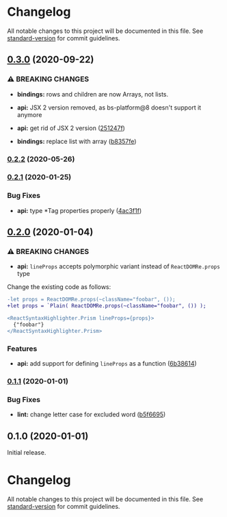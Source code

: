 # Changelog

All notable changes to this project will be documented in this file. See [standard-version](https://github.com/conventional-changelog/standard-version) for commit guidelines.

## [0.3.0](https://github.com/erykpiast/bs-react-syntax-highlighter/compare/v0.2.2...v0.3.0) (2020-09-22)


### ⚠ BREAKING CHANGES

* **bindings:** rows and children are now Arrays, not lists.
* **api:** JSX 2 version removed,
as bs-platform@8 doesn't support it anymore

* **api:** get rid of JSX 2 version ([251247f](https://github.com/erykpiast/bs-react-syntax-highlighter/commit/251247fdd80c4c18d05d62f1393cdcc2f0f739ab))
* **bindings:** replace list with array ([b8357fe](https://github.com/erykpiast/bs-react-syntax-highlighter/commit/b8357fe65e5f675d7e9be9f8e0b8a400a2b493fd))

### [0.2.2](https://github.com/erykpiast/bs-react-syntax-highlighter/compare/v0.2.1...v0.2.2) (2020-05-26)

### [0.2.1](https://github.com/erykpiast/bs-react-syntax-highlighter/compare/v0.2.0...v0.2.1) (2020-01-25)


### Bug Fixes

* **api:** type *Tag properties properly ([4ac3f1f](https://github.com/erykpiast/bs-react-syntax-highlighter/commit/4ac3f1f2e84b5c018b93c5070111924df39395d3))

## [0.2.0](https://github.com/erykpiast/bs-react-syntax-highlighter/compare/v0.1.1...v0.2.0) (2020-01-04)


### ⚠ BREAKING CHANGES

* **api:** `lineProps` accepts polymorphic variant instead of `ReactDOMRe.props` type

Change the existing code as follows:

```diff
-let props = ReactDOMRe.props(~className="foobar", ());
+let props = `Plain( ReactDOMRe.props(~className="foobar", ()) );

<ReactSyntaxHighlighter.Prism lineProps={props}>
  {"foobar"}
</ReactSyntaxHighlighter.Prism>
```

### Features

* **api:** add support for defining `lineProps` as a function ([6b38614](https://github.com/erykpiast/bs-react-syntax-highlighter/commit/6b3861467fe2e14dc910220a142b57135c5a522c))

### [0.1.1](https://github.com/erykpiast/bs-react-syntax-highlighter/compare/v0.1.0...v0.1.1) (2020-01-01)


### Bug Fixes

* **lint:** change letter case for excluded word ([b5f6695](https://github.com/erykpiast/bs-react-syntax-highlighter/commit/b5f6695b2a4bc347d2711dcab2a77e52ce4d9c60))

## 0.1.0 (2020-01-01)

Initial release.

# Changelog

All notable changes to this project will be documented in this file. See [standard-version](https://github.com/conventional-changelog/standard-version) for commit guidelines.
